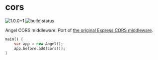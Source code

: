 # cors

![1.0.0+1](https://img.shields.io/badge/version-1.0.0+1-brightgreen.svg)
![build status](https://travis-ci.org/angel-dart/cors.svg)

Angel CORS middleware.
Port of [the original Express CORS middleware](https://github.com/expressjs/cors).

```dart
main() {
    var app = new Angel();
    app.before.add(cors());
}
```